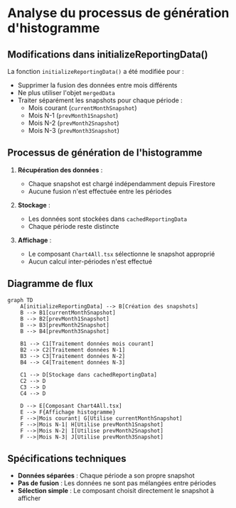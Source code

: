 # Analyse du processus de génération d'histogramme

## Modifications dans initializeReportingData()

La fonction `initializeReportingData()` a été modifiée pour :
- Supprimer la fusion des données entre mois différents
- Ne plus utiliser l'objet `mergedData`
- Traiter séparément les snapshots pour chaque période :
  - Mois courant (`currentMonthSnapshot`)
  - Mois N-1 (`prevMonth1Snapshot`) 
  - Mois N-2 (`prevMonth2Snapshot`)
  - Mois N-3 (`prevMonth3Snapshot`)

## Processus de génération de l'histogramme

1. **Récupération des données** :
   - Chaque snapshot est chargé indépendamment depuis Firestore
   - Aucune fusion n'est effectuée entre les périodes

2. **Stockage** :
   - Les données sont stockées dans `cachedReportingData`
   - Chaque période reste distincte

3. **Affichage** :
   - Le composant `Chart4All.tsx` sélectionne le snapshot approprié
   - Aucun calcul inter-périodes n'est effectué

## Diagramme de flux

```mermaid
graph TD
    A[initializeReportingData] --> B[Création des snapshots]
    B --> B1[currentMonthSnapshot]
    B --> B2[prevMonth1Snapshot] 
    B --> B3[prevMonth2Snapshot]
    B --> B4[prevMonth3Snapshot]
    
    B1 --> C1[Traitement données mois courant]
    B2 --> C2[Traitement données N-1]
    B3 --> C3[Traitement données N-2] 
    B4 --> C4[Traitement données N-3]
    
    C1 --> D[Stockage dans cachedReportingData]
    C2 --> D
    C3 --> D
    C4 --> D
    
    D --> E[Composant Chart4All.tsx]
    E --> F{Affichage histogramme}
    F -->|Mois courant| G[Utilise currentMonthSnapshot]
    F -->|Mois N-1| H[Utilise prevMonth1Snapshot]
    F -->|Mois N-2| I[Utilise prevMonth2Snapshot]
    F -->|Mois N-3| J[Utilise prevMonth3Snapshot]
```

## Spécifications techniques

- **Données séparées** : Chaque période a son propre snapshot
- **Pas de fusion** : Les données ne sont pas mélangées entre périodes
- **Sélection simple** : Le composant choisit directement le snapshot à afficher